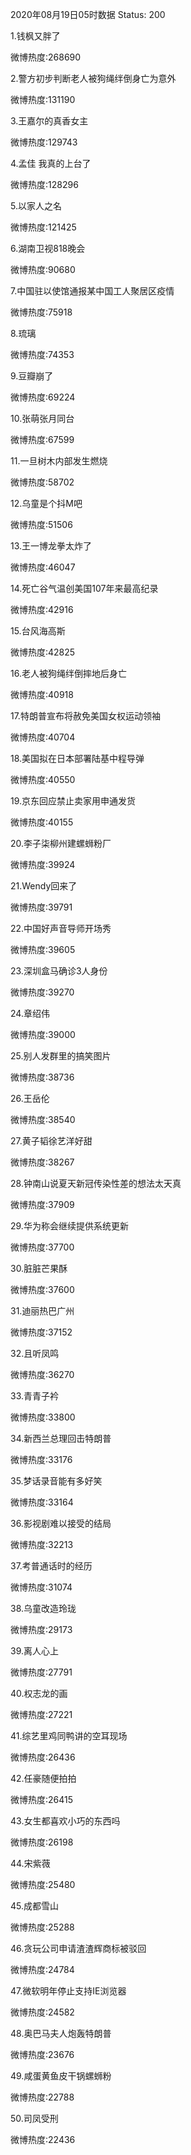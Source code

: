 2020年08月19日05时数据
Status: 200

1.钱枫又胖了

微博热度:268690

2.警方初步判断老人被狗绳绊倒身亡为意外

微博热度:131190

3.王嘉尔的真香女主

微博热度:129743

4.孟佳 我真的上台了

微博热度:128296

5.以家人之名

微博热度:121425

6.湖南卫视818晚会

微博热度:90680

7.中国驻以使馆通报某中国工人聚居区疫情

微博热度:75918

8.琉璃

微博热度:74353

9.豆瓣崩了

微博热度:69224

10.张萌张月同台

微博热度:67599

11.一旦树木内部发生燃烧

微博热度:58702

12.乌童是个抖M吧

微博热度:51506

13.王一博龙拳太炸了

微博热度:46047

14.死亡谷气温创美国107年来最高纪录

微博热度:42916

15.台风海高斯

微博热度:42825

16.老人被狗绳绊倒摔地后身亡

微博热度:40918

17.特朗普宣布将赦免美国女权运动领袖

微博热度:40704

18.美国拟在日本部署陆基中程导弹

微博热度:40550

19.京东回应禁止卖家用申通发货

微博热度:40155

20.李子柒柳州建螺蛳粉厂

微博热度:39924

21.Wendy回来了

微博热度:39791

22.中国好声音导师开场秀

微博热度:39605

23.深圳盒马确诊3人身份

微博热度:39270

24.章绍伟

微博热度:39000

25.别人发群里的搞笑图片

微博热度:38736

26.王岳伦

微博热度:38540

27.黄子韬徐艺洋好甜

微博热度:38267

28.钟南山说夏天新冠传染性差的想法太天真

微博热度:37909

29.华为称会继续提供系统更新

微博热度:37700

30.脏脏芒果酥

微博热度:37600

31.迪丽热巴广州

微博热度:37152

32.且听凤鸣

微博热度:36270

33.青青子衿

微博热度:33800

34.新西兰总理回击特朗普

微博热度:33176

35.梦话录音能有多好笑

微博热度:33164

36.影视剧难以接受的结局

微博热度:32213

37.考普通话时的经历

微博热度:31074

38.乌童改造玲珑

微博热度:29173

39.离人心上

微博热度:27791

40.权志龙的画

微博热度:27221

41.综艺里鸡同鸭讲的空耳现场

微博热度:26436

42.任豪随便拍拍

微博热度:26415

43.女生都喜欢小巧的东西吗

微博热度:26198

44.宋紫薇

微博热度:25480

45.成都雪山

微博热度:25288

46.贪玩公司申请渣渣辉商标被驳回

微博热度:24784

47.微软明年停止支持IE浏览器

微博热度:24582

48.奥巴马夫人炮轰特朗普

微博热度:23676

49.咸蛋黄鱼皮干锅螺蛳粉

微博热度:22788

50.司凤受刑

微博热度:22436

